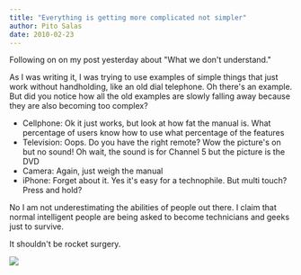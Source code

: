 ```yaml
---
title: "Everything is getting more complicated not simpler"
author: Pito Salas
date: 2010-02-23
---
```




Following on on my post yesterday about "What we don't understand."

As I was writing it, I was trying to use examples of simple things that just
work without handholding, like an old dial telephone. Oh there's an example.
But did you notice how all the old examples are slowly falling away because
they are also becoming too complex?

  * Cellphone: Ok it just works, but look at how fat the manual is. What percentage of users know how to use what percentage of the features
  * Television: Oops. Do you have the right remote? Wow the picture's on but no sound! Oh wait, the sound is for Channel 5 but the picture is the DVD
  * Camera: Again, just weigh the manual
  * iPhone: Forget about it. Yes it's easy for a technophile.  But multi touch? Press and hold?

No I am not underestimating the abilities of people out there. I claim that
normal intelligent people are being asked to become technicians and geeks just
to survive.

It shouldn't be rocket surgery.

![](https://i0.wp.com/img.zemanta.com/pixy.gif?w=584)


